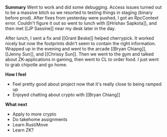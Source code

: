 **Summary**
Went to work and did some debugging. Access issues turned out to be a massive bitch so we resorted to testing things in staging (binary before prod). After fixes from yesterday were pushed, I got an RpcContext error. Couldn't figure it out so went to lunch with [[Hrishav Sapkota]], and then met [[JP Sassine]] near my desk later in the day. 

After lunch, I sent a fix and [[Grant Beske]] helped cherrypick. It worked nicely but now the footprints didn't seem to contain the right information. Wrapped up in the evening and went to the arcade [[Bryan Chiang]], [[Jenny Sun]], and [[Chrissy Sun]]. Then we went to the gym and talked about ZK-applications in gaming, then went to CL to order food. I just went to grab chipotle and go home. 

**How I feel**
- Feel pretty good about project now that it's really close to being ramped up
- Enjoyed chatting about crypto with [[Bryan Chiang]]

**What next**
- Apply to more crypto
- Do takehome assignments
- Learn Rust/Move
- Learn ZK?